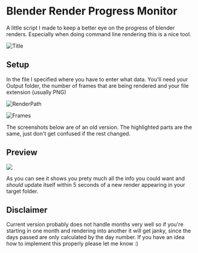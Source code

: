 # Blender Render Progress Monitor
A little script I made to keep a better eye on the progress of blender renders. Especially when doing command line rendering this is a nice tool.

![Title](https://i.imgur.com/Uzxxo9R.jpg)

## Setup
In the file I specified where you have to enter what data. You'll need your Output folder, the number of frames that are being rendered and your file extension (usually PNG)

![RenderPath](https://i.imgur.com/1vD1jyk.png)

![Frames](https://i.imgur.com/VcschBe.png)

The screenshots below are of an old version. The highlighted parts are the same, just don't get confused if the rest changed.

## Preview
![](preview.gif)

As you can see it shows you prety much all the info you could want and *should* update itself within 5 seconds of a new render appearing in your target folder.

## Disclaimer
Current version probably does not handle months very well so if you're starting in one month and rendering into another it will get janky, since the days passed are only calculated by the day number.
If you have an idea how to implement this properly please let me know :)

